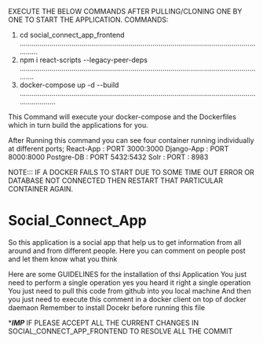 EXECUTE THE BELOW COMMANDS AFTER PULLING/CLONING ONE BY ONE TO START THE APPLICATION.
COMMANDS:
1)  cd social_connect_app_frontend           ................................................................................................................................
2) npm i react-scripts --legacy-peer-deps ..............................................................................................................................
3) docker-compose up -d --build  .........................................................................................................................................


This Command will execute your docker-compose and the Dockerfiles which in turn build the applications for you.

After Running this command you can see four container running individually at different ports;
React-App : PORT 3000:3000
Django-App : PORT 8000:8000
Postgre-DB : PORT 5432:5432
Solr : PORT : 8983

NOTE::: IF A DOCKER FAILS TO START DUE TO SOME TIME OUT ERROR OR DATABASE NOT CONNECTED THEN RESTART THAT PARTICULAR CONTAINER AGAIN.


# Social_Connect_App
So this application is a social app that help us to get information from all around and from different people.
Here you can comment on people post and let them know what you think

Here are some GUIDELINES for the installation of thsi Application
You just need to perform a single operation yes you heard it right a single operation
You just need to pull this code from github into you local machine 
And then you just need to execute this comment in a docker client on top of docker daemaon
Remember to install Docekr before running this file


****IMP***
IF PLEASE ACCEPT  ALL THE CURRENT CHANGES IN SOCIAL_CONNECT_APP_FRONTEND TO RESOLVE ALL THE COMMIT



